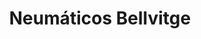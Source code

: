 ---
title: "Neumáticos Bellvitge"
url: /lhospitalet-de-llobregat/neumaticos-bellvitge/
shop: Reifen
---